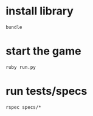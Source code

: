 # install library
```
bundle
```

# start the game
```
ruby run.py
```


# run tests/specs
```
rspec specs/*
```
